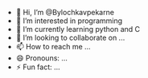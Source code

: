 - 👋 Hi, I’m @Bylochkavpekarne
- 👀 I’m interested in programming
- 🌱 I’m currently learning python and C
- 💞️ I’m looking to collaborate on ...
- 📫 How to reach me ...
- 😄 Pronouns: ...
- ⚡ Fun fact: ...

<!---
Bylochkavpekarne/Bylochkavpekarne is a ✨ special ✨ repository because its `README.md` (this file) appears on your GitHub profile.
You can click the Preview link to take a look at your changes.
--->
